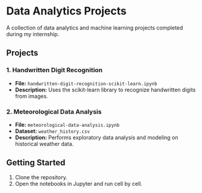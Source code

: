 # Data Analytics Projects

A collection of data analytics and machine learning projects completed during my internship.

## Projects

### 1. Handwritten Digit Recognition
- **File:** `handwritten-digit-recognition-scikit-learn.ipynb`
- **Description:** Uses the scikit-learn library to recognize handwritten digits from images.

### 2. Meteorological Data Analysis
- **File:** `meteorological-data-analysis.ipynb`
- **Dataset:** `weather_history.csv`
- **Description:** Performs exploratory data analysis and modeling on historical weather data.

## Getting Started
1. Clone the repository.
3. Open the notebooks in Jupyter and run cell by cell.
